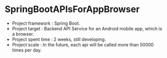 # SpringBootAPIsForAppBrowser
- Project framework : Spring Boot.
- Project target : Backend API Service for an Android mobile app, which is a browser.
- Project spent time : 2 weeks, still developing.
- Project scale : In the future, each api will be called more than 50000 times per day.
